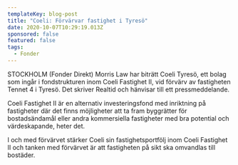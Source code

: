 ```yaml
---
templateKey: blog-post
title: "Coeli: Förvärvar fastighet i Tyresö"
date: 2020-10-07T10:29:19.013Z
sponsored: false
featured: false
tags:
  - Fonder
---
```

STOCKHOLM (Fonder Direkt) Morris Law har biträtt Coeli Tyresö, ett bolag som ingår i fondstrukturen inom Coeli Fastighet II, vid förvärv av fastigheten Tennet 4 i Tyresö. Det skriver Realtid och hänvisar till ett pressmeddelande.

Coeli Fastighet II är en alternativ investeringsfond med inriktning på fastigheter där det finns möjligheter att ta fram byggrätter för bostadsändamål eller andra kommersiella fastigheter med bra potential och värdeskapande, heter det.

I och med förvärvet stärker Coeli sin fastighetsportfölj inom Coeli Fastighet II och tanken med förvärvet är att fastigheten på sikt ska omvandlas till bostäder.